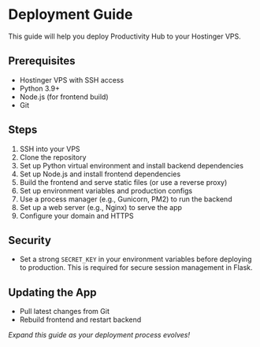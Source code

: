 # Deployment Guide

This guide will help you deploy Productivity Hub to your Hostinger VPS.

## Prerequisites
- Hostinger VPS with SSH access
- Python 3.9+
- Node.js (for frontend build)
- Git

## Steps
1. SSH into your VPS
2. Clone the repository
3. Set up Python virtual environment and install backend dependencies
4. Set up Node.js and install frontend dependencies
5. Build the frontend and serve static files (or use a reverse proxy)
6. Set up environment variables and production configs
7. Use a process manager (e.g., Gunicorn, PM2) to run the backend
8. Set up a web server (e.g., Nginx) to serve the app
9. Configure your domain and HTTPS

## Security

- Set a strong `SECRET_KEY` in your environment variables before deploying to production. This is required for secure session management in Flask.

## Updating the App
- Pull latest changes from Git
- Rebuild frontend and restart backend

*Expand this guide as your deployment process evolves!*
